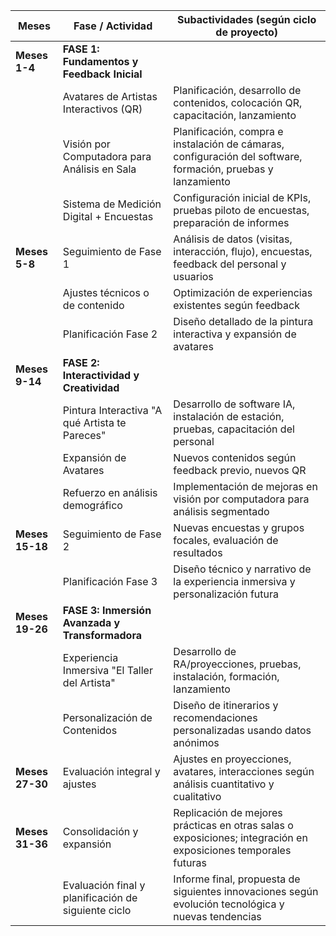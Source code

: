 | **Meses**       | **Fase / Actividad**                                | **Subactividades (según ciclo de proyecto)**                                                                   |
| --------------- | --------------------------------------------------- | -------------------------------------------------------------------------------------------------------------- |
| **Meses 1-4**   | **FASE 1: Fundamentos y Feedback Inicial**          |                                                                                                                |
|                 | Avatares de Artistas Interactivos (QR)              | Planificación, desarrollo de contenidos, colocación QR, capacitación, lanzamiento                              |
|                 | Visión por Computadora para Análisis en Sala        | Planificación, compra e instalación de cámaras, configuración del software, formación, pruebas y lanzamiento   |
|                 | Sistema de Medición Digital + Encuestas             | Configuración inicial de KPIs, pruebas piloto de encuestas, preparación de informes                            |
| **Meses 5-8**   | Seguimiento de Fase 1                               | Análisis de datos (visitas, interacción, flujo), encuestas, feedback del personal y usuarios                   |
|                 | Ajustes técnicos o de contenido                     | Optimización de experiencias existentes según feedback                                                         |
|                 | Planificación Fase 2                                | Diseño detallado de la pintura interactiva y expansión de avatares                                             |
| **Meses 9-14**  | **FASE 2: Interactividad y Creatividad**            |                                                                                                                |
|                 | Pintura Interactiva "A qué Artista te Pareces"      | Desarrollo de software IA, instalación de estación, pruebas, capacitación del personal                         |
|                 | Expansión de Avatares                               | Nuevos contenidos según feedback previo, nuevos QR                                                             |
|                 | Refuerzo en análisis demográfico                    | Implementación de mejoras en visión por computadora para análisis segmentado                                   |
| **Meses 15-18** | Seguimiento de Fase 2                               | Nuevas encuestas y grupos focales, evaluación de resultados                                                    |
|                 | Planificación Fase 3                                | Diseño técnico y narrativo de la experiencia inmersiva y personalización futura                                |
| **Meses 19-26** | **FASE 3: Inmersión Avanzada y Transformadora**     |                                                                                                                |
|                 | Experiencia Inmersiva "El Taller del Artista"       | Desarrollo de RA/proyecciones, pruebas, instalación, formación, lanzamiento                                    |
|                 | Personalización de Contenidos                       | Diseño de itinerarios y recomendaciones personalizadas usando datos anónimos                                   |
| **Meses 27-30** | Evaluación integral y ajustes                       | Ajustes en proyecciones, avatares, interacciones según análisis cuantitativo y cualitativo                     |
| **Meses 31-36** | Consolidación y expansión                           | Replicación de mejores prácticas en otras salas o exposiciones; integración en exposiciones temporales futuras |
|                 | Evaluación final y planificación de siguiente ciclo | Informe final, propuesta de siguientes innovaciones según evolución tecnológica y nuevas tendencias            |
